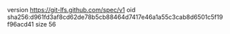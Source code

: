 version https://git-lfs.github.com/spec/v1
oid sha256:d961fd3af8cd62de78b5cb88464d7417e46a1a55c3cab8d6501c5f19f96acd41
size 56
